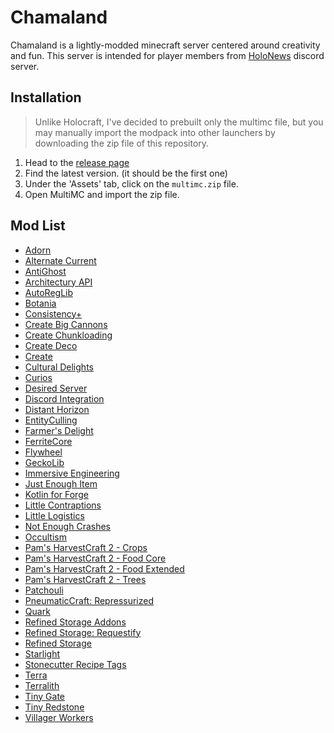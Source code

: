 # Chamaland

Chamaland is a lightly-modded minecraft server centered around creativity and fun. This server is intended for player members from [HoloNews](https://discord.gg/holonews) discord server.

## Installation

> Unlike Holocraft, I've decided to prebuilt only the multimc file, but you may manually import the modpack into other launchers by downloading the zip file of this repository.

1. Head to the [release page](https://github.com/oOBoomberOo/chamaland/releases)
2. Find the latest version. (it should be the first one)
3. Under the 'Assets' tab, click on the `multimc.zip` file.
4. Open MultiMC and import the zip file.

## Mod List

- [Adorn](https://modrinth.com/mod/adorn)
- [Alternate Current](https://modrinth.com/mod/alternate-current)
- [AntiGhost](https://modrinth.com/mod/antighost)
- [Architectury API](https://www.curseforge.com/minecraft/mc-mods/architectury-api)
- [AutoRegLib](https://www.curseforge.com/minecraft/mc-mods/autoreglib)
- [Botania](https://www.curseforge.com/minecraft/mc-mods/botania)
- [Consistency+](https://modrinth.com/mod/consistencyplus)
- [Create Big Cannons](https://www.curseforge.com/minecraft/mc-mods/create-big-cannons)
- [Create Chunkloading](https://www.curseforge.com/minecraft/mc-mods/create-chunkloading)
- [Create Deco](https://www.curseforge.com/minecraft/mc-mods/create-deco)
- [Create](https://www.curseforge.com/minecraft/mc-mods/create)
- [Cultural Delights](https://www.curseforge.com/minecraft/mc-mods/cultural-delights)
- [Curios](https://www.curseforge.com/minecraft/mc-mods/curios)
- [Desired Server](https://modrinth.com/mod/desired-servers)
- [Discord Integration](https://modrinth.com/mod/dcintegration)
- [Distant Horizon](https://modrinth.com/mod/distanthorizons)
- [EntityCulling](https://modrinth.com/mod/entityculling)
- [Farmer's Delight](https://www.curseforge.com/minecraft/mc-mods/farmers-delight)
- [FerriteCore](https://modrinth.com/mod/ferrite-core)
- [Flywheel](https://www.curseforge.com/minecraft/mc-mods/flywheel)
- [GeckoLib](https://www.curseforge.com/minecraft/mc-mods/geckolib)
- [Immersive Engineering](https://www.curseforge.com/minecraft/mc-mods/immersive-engineering)
- [Just Enough Item](https://www.curseforge.com/minecraft/mc-mods/jei)
- [Kotlin for Forge](https://www.curseforge.com/minecraft/mc-mods/kotlin-for-forge)
- [Little Contraptions](https://www.curseforge.com/minecraft/mc-mods/little-contraptions)
- [Little Logistics](https://www.curseforge.com/minecraft/mc-mods/little-logistics)
- [Not Enough Crashes](https://modrinth.com/mod/notenoughcrashes)
- [Occultism](https://www.curseforge.com/minecraft/mc-mods/occultism)
- [Pam's HarvestCraft 2 - Crops](https://www.curseforge.com/minecraft/mc-mods/pams-harvestcraft-2-crops)
- [Pam's HarvestCraft 2 - Food Core](https://www.curseforge.com/minecraft/mc-mods/pams-harvestcraft-2-food-core)
- [Pam's HarvestCraft 2 - Food Extended](https://www.curseforge.com/minecraft/mc-mods/pams-harvestcraft-2-food-extended)
- [Pam's HarvestCraft 2 - Trees](https://www.curseforge.com/minecraft/mc-mods/pams-harvestcraft-2-trees)
- [Patchouli](https://www.curseforge.com/minecraft/mc-mods/patchouli)
- [PneumaticCraft: Repressurized](https://www.curseforge.com/minecraft/mc-mods/pneumaticcraft-repressurized)
- [Quark](https://www.curseforge.com/minecraft/mc-mods/quark)
- [Refined Storage Addons](https://www.curseforge.com/minecraft/mc-mods/refined-storage-addons)
- [Refined Storage: Requestify](https://www.curseforge.com/minecraft/mc-mods/rs-requestify)
- [Refined Storage](https://www.curseforge.com/minecraft/mc-mods/refined-storage)
- [Starlight](https://modrinth.com/mod/starlight-forge)
- [Stonecutter Recipe Tags](https://curseforge.com/minecraft/mc-mods/stonecutter-recipe-tags)
- [Terra](https://modrinth.com/mod/terra)
- [Terralith](https://www.curseforge.com/minecraft/mc-mods/terralith)
- [Tiny Gate](https://www.curseforge.com/minecraft/mc-mods/tiny-gates)
- [Tiny Redstone](https://www.curseforge.com/minecraft/mc-mods/tiny-redstone)
- [Villager Workers](https://www.curseforge.com/minecraft/mc-mods/workers)
